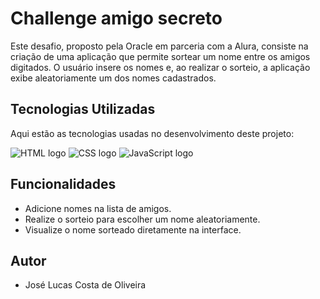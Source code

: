 # Challenge amigo secreto

Este desafio, proposto pela Oracle em parceria com a Alura, consiste na criação de uma aplicação que permite sortear um nome entre os amigos digitados. O usuário insere os nomes e, ao realizar o sorteio, a aplicação exibe aleatoriamente um dos nomes cadastrados.

## Tecnologias Utilizadas

Aqui estão as tecnologias usadas no desenvolvimento deste projeto:

![HTML logo](https://img.icons8.com/color/48/000000/html-5.png)
![CSS logo](https://img.icons8.com/color/48/000000/css3.png)
![JavaScript logo](https://img.icons8.com/color/48/000000/javascript.png)



## Funcionalidades

- Adicione nomes na lista de amigos.
- Realize o sorteio para escolher um nome aleatoriamente.
- Visualize o nome sorteado diretamente na interface.

## Autor
* José Lucas Costa de Oliveira
